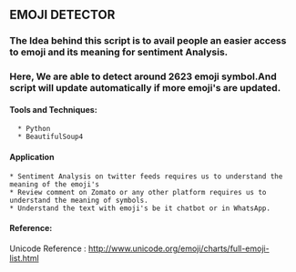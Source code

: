 ## EMOJI DETECTOR

### The Idea behind this script is to avail people an easier access to emoji and its meaning for sentiment Analysis.
### Here, We are able to detect around 2623 emoji symbol.And script will update automatically if more emoji's are updated.

#### Tools and Techniques:

      * Python 
      * BeautifulSoup4

#### Application 
    
    * Sentiment Analysis on twitter feeds requires us to understand the meaning of the emoji's
    * Review comment on Zomato or any other platform requires us to understand the meaning of symbols.
    * Understand the text with emoji's be it chatbot or in WhatsApp.

#### Reference:

Unicode Reference : http://www.unicode.org/emoji/charts/full-emoji-list.html
